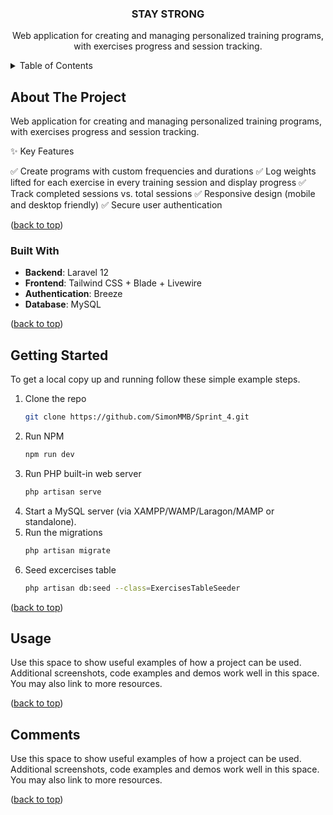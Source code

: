 <a id="readme-top"></a>

<h3 align="center">STAY STRONG</h3>
<p align="center">Web application for creating and managing personalized training programs, with exercises progress and session tracking.</p>

<details>
  <summary>Table of Contents</summary>
  <ol>
    <li><a href="#about-the-project">About The Project</a></li>  
    <li><a href="#built-with">Built With</a></li>
    <li><a href="#getting-started">Getting Started</a></li>
    <li><a href="#usage">Usage</a></li>
    <li><a href="#comments">Comments</a></li>
  </ol>
</details>

## About The Project
Web application for creating and managing personalized training programs, with exercises progress and session tracking.

✨ Key Features

✅ Create programs with custom frequencies and durations
✅ Log weights lifted for each exercise in every training session and display progress
✅ Track completed sessions vs. total sessions
✅ Responsive design (mobile and desktop friendly)
✅ Secure user authentication

<p align="left">(<a href="#readme-top">back to top</a>)</p>

### Built With

* **Backend**: Laravel 12
* **Frontend**: Tailwind CSS + Blade + Livewire
* **Authentication**: Breeze
* **Database**: MySQL

<p align="left">(<a href="#readme-top">back to top</a>)</p>

## Getting Started
To get a local copy up and running follow these simple example steps.

1. Clone the repo
   ```sh
   git clone https://github.com/SimonMMB/Sprint_4.git
   ```
2. Run NPM 
   ```sh
   npm run dev
   ```
3. Run PHP built-in web server 
   ```sh
   php artisan serve
   ```
4. Start a MySQL server (via XAMPP/WAMP/Laragon/MAMP or standalone).
5. Run the migrations
   ```sh
   php artisan migrate
   ```
6. Seed excercises table
   ```sh
   php artisan db:seed --class=ExercisesTableSeeder
   ```

<p align="left">(<a href="#readme-top">back to top</a>)</p>

## Usage
Use this space to show useful examples of how a project can be used. Additional screenshots, code examples and demos work well in this space. You may also link to more resources.

<p align="left">(<a href="#readme-top">back to top</a>)</p>

## Comments
Use this space to show useful examples of how a project can be used. Additional screenshots, code examples and demos work well in this space. You may also link to more resources.

<p align="left">(<a href="#readme-top">back to top</a>)</p>